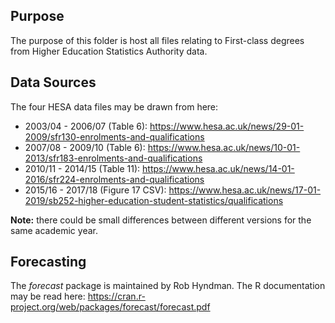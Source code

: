 ## Purpose
The purpose of this folder is host all files relating to First-class degrees from Higher Education Statistics Authority data.

## Data Sources
The four HESA data files may be drawn from here:
- 2003/04 - 2006/07 (Table 6):  https://www.hesa.ac.uk/news/29-01-2009/sfr130-enrolments-and-qualifications
- 2007/08 - 2009/10 (Table 6):  https://www.hesa.ac.uk/news/10-01-2013/sfr183-enrolments-and-qualifications
- 2010/11 - 2014/15 (Table 11): https://www.hesa.ac.uk/news/14-01-2016/sfr224-enrolments-and-qualifications
- 2015/16 - 2017/18 (Figure 17 CSV): https://www.hesa.ac.uk/news/17-01-2019/sb252-higher-education-student-statistics/qualifications

**Note:** there could be small differences between different versions for the same academic year.

## Forecasting
The *forecast* package is maintained by Rob Hyndman. The R documentation may be read here:
https://cran.r-project.org/web/packages/forecast/forecast.pdf
